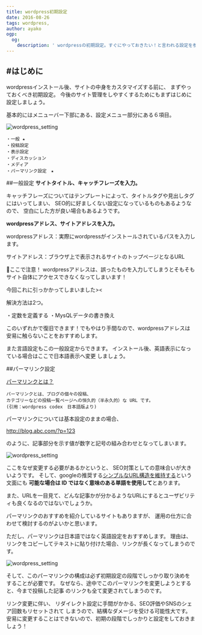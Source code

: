```yaml
---
title: wordpress初期設定
date: 2016-08-26
tags: wordpress,
author: ayako
ogp:
  og:
    description: ' wordpressの初期設定。すぐにやっておきたい！と言われる設定を参考に実践したものをまとめました。その中でつまづいた点についてもふれています。'
---
```


#はじめに
---
wordpressインストール後、サイトの中身をカスタマイズする前に、
まずやっておくべき初期設定。
今後のサイト管理をしやすくするためにもまずはじめに設定しましょう。

基本的にはメニューバー下部にある、設定メニュー部分にある６項目。

![wordpress_setting](./2016/0826_wordpress_setting/setting_00.png)

```
・一般 ★
・投稿設定
・表示設定
・ディスカッション
・メディア
・パーマリンク設定　★
```

##一般設定
**サイトタイトル、キャッチフレーズを入力。**

キャッチフレーズについてはテンプレートによって、タイトルタグや見出しタグにはいってしまい、
SEO的に好ましくない設定になっているものもあるようなので、
空白にした方が良い場合もあるようです。

**wordpressアドレス、サイトアドレスを入力。**

wordpressアドレス：実際にwordpressがインストールされているパスを入力します。

サイトアドレス：ブラウザ上で表示されるサイトのトップページとなるURL

ここで注意！
wordpressアドレスは、誤ったものを入力してしまうとそもそもサイト自体にアクセスできなくなってしまいます！

今回これに引っかかってしまいました><

解決方法は2つ。

・定数を定義する
・MysQLデータの書き換え

このいずれかで復旧できます！でもやはり手間なので、wordpressアドレスは
安易に触らないことをおすすめします。

また言語設定もこの一般設定からできます。
インストール後、英語表示になっている場合はここで日本語表示へ変更
しましょう。


##パーマリンク設定

[パーマリンクとは？](https://wpdocs.osdn.jp/%E3%83%91%E3%83%BC%E3%83%9E%E3%83%AA%E3%83%B3%E3%82%AF%E3%81%AE%E4%BD%BF%E3%81%84%E6%96%B9)

```
パーマリンクとは、ブログの個々の投稿、
カテゴリーなどの投稿一覧ページへの恒久的（半永久的）な URL です。
(引用：wordpress codex　日本語版より)
```

パーマリンクについては基本設定のままの場合、

http://blog.abc.com/?p=123

のように、記事部分を示す値が数字と記号の組み合わせとなってしまいます。

![wordpress_setting](./2016/0826_wordpress_setting/setting_02.png)

ここをなぜ変更する必要があるかというと、
SEO対策としての意味合いが大きいようです。
そして、googleの推奨する[シンプルなURL構造を維持する](https://support.google.com/webmasters/answer/76329?hl=ja)という文面にも
**可能な場合は ID ではなく意味のある単語を使用して**とあります。

また、URLを一目見て、どんな記事かが分かるようなURLにするとユーザビリティも良くなるのではないでしょうか。

パーマリンクのおすすめを紹介しているサイトもありますが、
運用の仕方に合わせて検討するのがよいかと思います。

ただし、パーマリンクは日本語ではなく英語設定をおすすめします。
理由は、リンクをコピーしてテキストに貼り付けた場合、リンクが長くなってしまうのです。

![wordpress_setting](./2016/0826_wordpress_setting/setting_03.png)


そして、このパーマリンクの構成は必ず初期設定の段階でしっかり取り決めを
することが必要です。
なぜなら、途中でこのパーマリンクを変更しようとすると、今まで投稿した記事
のリンクも全て変更されてしまうのです。

リンク変更に伴い、
リダイレクト設定に手間がかかる、SEO評価やSNSのシェア回数もリセットされて
しまうので、結構なダメージを受ける可能性大です。
安易に変更することはできないので、初期の段階でしっかりと設定をしておきましょう！






